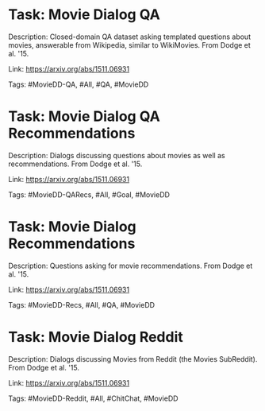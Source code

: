 Task: Movie Dialog QA
======================
Description: Closed-domain QA dataset asking templated questions about movies, answerable from Wikipedia, similar to WikiMovies. From Dodge et al. '15. 

Link: https://arxiv.org/abs/1511.06931

Tags: #MovieDD-QA, #All, #QA, #MovieDD



Task: Movie Dialog QA Recommendations
======================================
Description: Dialogs discussing questions about movies as well as recommendations. From Dodge et al. '15. 

Link: https://arxiv.org/abs/1511.06931

Tags: #MovieDD-QARecs, #All, #Goal, #MovieDD



Task: Movie Dialog Recommendations
===================================
Description: Questions asking for movie recommendations. From Dodge et al. '15. 

Link: https://arxiv.org/abs/1511.06931

Tags: #MovieDD-Recs, #All, #QA, #MovieDD



Task: Movie Dialog Reddit
==========================
Description: Dialogs discussing Movies from Reddit (the Movies SubReddit). From Dodge et al. '15. 

Link: https://arxiv.org/abs/1511.06931

Tags: #MovieDD-Reddit, #All, #ChitChat, #MovieDD

